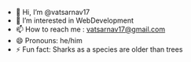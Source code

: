 - 👋 Hi, I’m @vatsarnav17
- 👀 I’m interested in WebDevelopment
- 📫 How to reach me : vatsarnav17@gmail.com
- 😄 Pronouns: he/him
- ⚡ Fun fact: Sharks as a species are older than trees

<!---
vatsarnav17/vatsarnav17 is a ✨ special ✨ repository because its `README.md` (this file) appears on your GitHub profile.
You can click the Preview link to take a look at your changes.
--->
